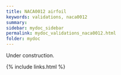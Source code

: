 ```yaml
---
title: NACA0012 airfoil
keywords: validations, naca0012
summary: 
sidebar: mydoc_sidebar
permalink: mydoc_validations_naca0012.html
folder: mydoc
---
```


Under construction.

{% include links.html %}
